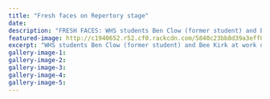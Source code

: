 ```yaml
---
title: "Fresh faces on Repertory stage"
date: 
description: "FRESH FACES: WHS students Ben Clow (former student) and Bee Kirk at work during rehearsals for the upcoming production of Little Red Riding Hood at Repertory Theatre..."
featured-image: http://c1940652.r52.cf0.rackcdn.com/5840c23bb8d39a3eff0000c7/Red-Riding-Hood-Ben-Clow--Bee-Kirk-Midweek-30-Nov.jpg
excerpt: "WHS students Ben Clow (former student) and Bee Kirk at work during rehearsals for the upcoming production of Little Red Riding Hood at Repertory Theatre."
gallery-image-1: 
gallery-image-2: 
gallery-image-3: 
gallery-image-4: 
gallery-image-5: 
---
```

